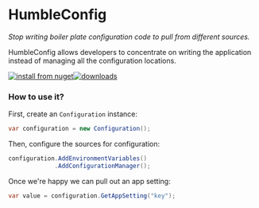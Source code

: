 # HumbleConfig

*Stop writing boiler plate configuration code to pull from different sources.*

HumbleConfig allows developers to concentrate on writing the application instead of managing all the configuration locations.

[![install from nuget](http://img.shields.io/nuget/v/HumbleConfig.svg?style=flat-square)](https://www.nuget.org/packages/HumbleConfig)[![downloads](http://img.shields.io/nuget/dt/HumbleConfig.svg?style=flat-square)](https://www.nuget.org/packages/HumbleConfig)

### How to use it?
First, create an `Configuration` instance:
```csharp
var configuration = new Configuration();
```
Then, configure the sources for configuration:
```csharp
configuration.AddEnvironmentVariables()
             .AddConfigurationManager();
```
Once we're happy we can pull out an app setting:
```csharp
var value = configuration.GetAppSetting("key");
```